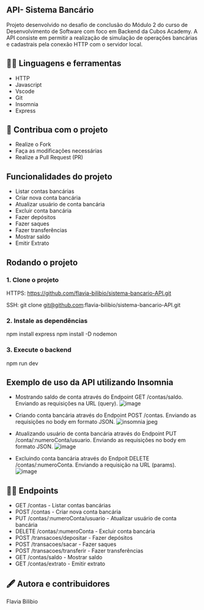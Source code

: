 ## API- Sistema Bancário

Projeto desenvolvido no desafio de conclusão do Módulo 2 do curso de Desenvolvimento de Software com foco em Backend da Cubos Academy.
A API consiste em permitir a realização de simulação de operações bancárias e cadastrais pela conexão HTTP com o servidor local.

## 👩‍🔧 Linguagens e ferramentas 
- HTTP
- Javascript
- Vscode
- Git
- Insomnia
- Express

## 🚩 Contribua com o projeto
- Realize o Fork
- Faça as modificações necessárias
- Realize a Pull Request (PR)

## Funcionalidades do projeto
- Listar contas bancárias
- Criar nova conta bancária
- Atualizar usuário de conta bancária
- Excluir conta bancária
- Fazer depósitos
- Fazer saques
- Fazer transferências
- Mostrar saldo
- Emitir Extrato

## Rodando o projeto
### 1. Clone o projeto

HTTPS:
https://github.com/flavia-bilibio/sistema-bancario-API.git

SSH:
git clone git@github.com:flavia-bilibio/sistema-bancario-API.git

### 2. Instale as dependências
npm install express
npm install -D nodemon

### 3. Execute o backend
npm run dev

## Exemplo de uso da API utilizando Insomnia
- Mostrando saldo de conta através do Endpoint GET /contas/saldo. Enviando as requisições na URL (query).
![image](https://github.com/flavia-bilibio/sistema-bancario-API/assets/141366732/7c42b8a5-343c-4115-a8a9-b26f1b5c16e2)

- Criando conta bancária através do Endpoint POST /contas. Enviando as requisições no body em formato JSON.
![insomnia jpeg](https://github.com/flavia-bilibio/sistema-bancario-API/assets/141366732/86965795-e0cd-4bfa-b448-160e2ce87279)

- Atualizando usuário de conta bancária através do Endpoint PUT /conta/:numeroConta/usuario. Enviando as requisições no body em formato JSON.
![image](https://github.com/flavia-bilibio/sistema-bancario-API/assets/141366732/761d58fc-a622-41e3-abd9-0bede00fc38d)

- Excluindo conta bancária através do Endpoit DELETE /contas/:numeroConta. Enviando a requisição na URL (params).
![image](https://github.com/flavia-bilibio/sistema-bancario-API/assets/141366732/0ca85961-2ac0-4b6d-8057-da97051f530f)

## 👩‍💻 Endpoints
- GET /contas - Listar contas bancárias
- POST /contas - Criar nova conta bancária
- PUT /contas/:numeroConta/usuario - Atualizar usuário de conta bancária
- DELETE /contas/:numeroConta - Excluir conta bancária
- POST /transacoes/depositar - Fazer depósitos
- POST /transacoes/sacar - Fazer saques
- POST /transacoes/transferir - Fazer transferências
- GET /contas/saldo - Mostrar saldo
- GET /contas/extrato - Emitir extrato

## 🖋️ Autora e contribuidores
Flavia Bilibio
